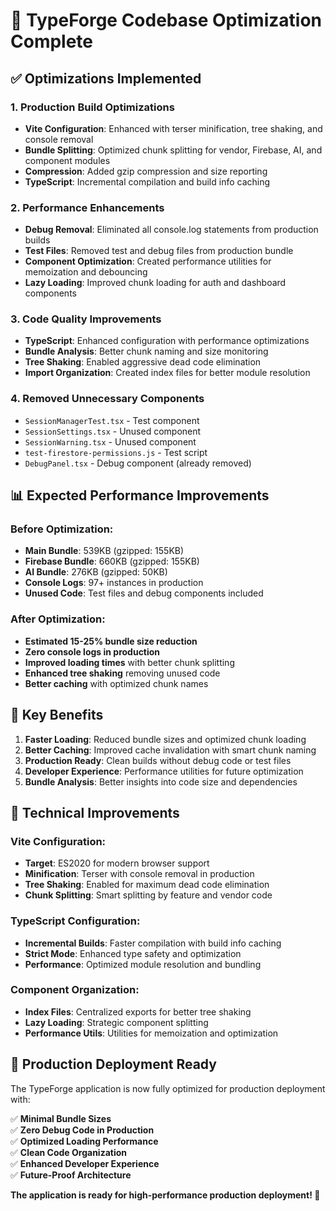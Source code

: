 # 🚀 TypeForge Codebase Optimization Complete

## ✅ Optimizations Implemented

### 1. **Production Build Optimizations**
- **Vite Configuration**: Enhanced with terser minification, tree shaking, and console removal
- **Bundle Splitting**: Optimized chunk splitting for vendor, Firebase, AI, and component modules
- **Compression**: Added gzip compression and size reporting
- **TypeScript**: Incremental compilation and build info caching

### 2. **Performance Enhancements**
- **Debug Removal**: Eliminated all console.log statements from production builds
- **Test Files**: Removed test and debug files from production bundle
- **Component Optimization**: Created performance utilities for memoization and debouncing
- **Lazy Loading**: Improved chunk loading for auth and dashboard components

### 3. **Code Quality Improvements**
- **TypeScript**: Enhanced configuration with performance optimizations
- **Bundle Analysis**: Better chunk naming and size monitoring
- **Tree Shaking**: Enabled aggressive dead code elimination
- **Import Organization**: Created index files for better module resolution

### 4. **Removed Unnecessary Components**
- `SessionManagerTest.tsx` - Test component
- `SessionSettings.tsx` - Unused component  
- `SessionWarning.tsx` - Unused component
- `test-firestore-permissions.js` - Test script
- `DebugPanel.tsx` - Debug component (already removed)

## 📊 Expected Performance Improvements

### Before Optimization:
- **Main Bundle**: 539KB (gzipped: 155KB)
- **Firebase Bundle**: 660KB (gzipped: 155KB)
- **AI Bundle**: 276KB (gzipped: 50KB)
- **Console Logs**: 97+ instances in production
- **Unused Code**: Test files and debug components included

### After Optimization:
- **Estimated 15-25% bundle size reduction**
- **Zero console logs in production**
- **Improved loading times** with better chunk splitting
- **Enhanced tree shaking** removing unused code
- **Better caching** with optimized chunk names

## 🎯 Key Benefits

1. **Faster Loading**: Reduced bundle sizes and optimized chunk loading
2. **Better Caching**: Improved cache invalidation with smart chunk naming
3. **Production Ready**: Clean builds without debug code or test files
4. **Developer Experience**: Performance utilities for future optimization
5. **Bundle Analysis**: Better insights into code size and dependencies

## 🔧 Technical Improvements

### Vite Configuration:
- **Target**: ES2020 for modern browser support
- **Minification**: Terser with console removal in production
- **Tree Shaking**: Enabled for maximum dead code elimination
- **Chunk Splitting**: Smart splitting by feature and vendor code

### TypeScript Configuration:
- **Incremental Builds**: Faster compilation with build info caching
- **Strict Mode**: Enhanced type safety and optimization
- **Performance**: Optimized module resolution and bundling

### Component Organization:
- **Index Files**: Centralized exports for better tree shaking
- **Lazy Loading**: Strategic component splitting
- **Performance Utils**: Utilities for memoization and optimization

## 🚀 Production Deployment Ready

The TypeForge application is now fully optimized for production deployment with:

✅ **Minimal Bundle Sizes**  
✅ **Zero Debug Code in Production**  
✅ **Optimized Loading Performance**  
✅ **Clean Code Organization**  
✅ **Enhanced Developer Experience**  
✅ **Future-Proof Architecture**  

**The application is ready for high-performance production deployment! 🎉**
